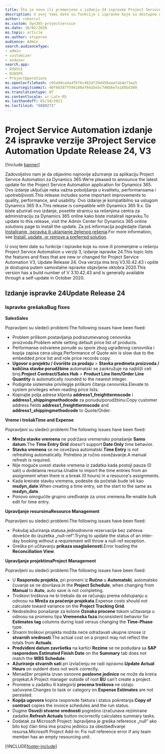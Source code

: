 ```yaml
---
title: Šta je novo ili promenjeno u izdanju 24 ispravke Project Service Automation verzije 3
description: U ovoj temi date su funkcije i ispravke koje su dostupne u izdanju 24 ispravke za Project Service Automation verzije 3.
author: ruhercul
ms.custom: dyn365-projectservice
ms.date: 10/02/2020
ms.topic: article
ms.author: stsporen
audience: Admin
search.audienceType:
- admin
- customizer
- enduser
search.app:
- D365CE
- D365PS
- ProjectOperations
ms.openlocfilehash: c95a9dcada4fbf6c462df29d450aaafab4e73aa5
ms.sourcegitcommit: 40f68387f594180af64a5e5c748b6efa188bd300
ms.translationtype: HT
ms.contentlocale: sr-Latn-RS
ms.lasthandoff: 05/10/2021
ms.locfileid: "6000273"
---
```

# <a name="project-service-automation-update-release-24-v3"></a><span data-ttu-id="7791f-103">Project Service Automation izdanje 24 ispravke verzije 3</span><span class="sxs-lookup"><span data-stu-id="7791f-103">Project Service Automation Update Release 24, V3</span></span>

[!include [banner](../includes/psa-now-project-operations.md)]

<span data-ttu-id="7791f-104">Zadovoljstvo nam je da objavimo najnovije ažuriranje za aplikaciju Project Service Automation za Dynamics 365.</span><span class="sxs-lookup"><span data-stu-id="7791f-104">We’re pleased to announce the latest update for the Project Service Automation application for Dynamics 365.</span></span> <span data-ttu-id="7791f-105">Ovo izdanje uključuje neka važna poboljšanja u kvalitetu, performansama i upotrebljivosti.</span><span class="sxs-lookup"><span data-stu-id="7791f-105">This release includes some important improvements to quality, performance, and usability.</span></span> <span data-ttu-id="7791f-106">Ovo izdanje je kompatibilno sa uslugom Dynamics 365 9.x.</span><span class="sxs-lookup"><span data-stu-id="7791f-106">This release is compatible with Dynamics 365 9.x.</span></span> <span data-ttu-id="7791f-107">Da biste ažurirali ovo izdanje, posetite stranicu sa rešenjima centra za administraciju za Dynamics 365 online kako biste instalirali ispravku.</span><span class="sxs-lookup"><span data-stu-id="7791f-107">To update to this release, visit the Admin Center for Dynamics 365 online solutions page to install the update.</span></span> <span data-ttu-id="7791f-108">Za još informacija pogledajte članak [Instaliranje, ispravka ili uklanjanje željenog rešenja](/power-platform/admin/install-remove-preferred-solution).</span><span class="sxs-lookup"><span data-stu-id="7791f-108">For more information, see [Install, update, or remove a preferred solution](/power-platform/admin/install-remove-preferred-solution).</span></span>

<span data-ttu-id="7791f-109">U ovoj temi date su funkcije i ispravke koje su nove ili promenjene u rešenju Project Service Automation u verziji 3, izdanje ispravke 24.</span><span class="sxs-lookup"><span data-stu-id="7791f-109">This topic lists the features and fixes that are new or changed for Project Service Automation V3, Update Release 24.</span></span> <span data-ttu-id="7791f-110">Ova verzija ima broj V3.10.42.43 i opšte je dostupna putem samostalne ispravke objavljene oktobra 2020.</span><span class="sxs-lookup"><span data-stu-id="7791f-110">This version has a build number of V 3.10.42.43 and is generally available through a self-update in October 2020.</span></span>

## <a name="update-release-24"></a><span data-ttu-id="7791f-111">Izdanje ispravke 24</span><span class="sxs-lookup"><span data-stu-id="7791f-111">Update Release 24</span></span>

### <a name="bug-fixes"></a><span data-ttu-id="7791f-112">Ispravke grešaka</span><span class="sxs-lookup"><span data-stu-id="7791f-112">Bug fixes</span></span>

<span data-ttu-id="7791f-113">**Sales**</span><span class="sxs-lookup"><span data-stu-id="7791f-113">**Sales**</span></span>

<span data-ttu-id="7791f-114">Popravljeni su sledeći problemi:</span><span class="sxs-lookup"><span data-stu-id="7791f-114">The following issues have been fixed:</span></span>

- <span data-ttu-id="7791f-115">Problem prilikom postavljanja podrazumevanog cenovnika proizvoda.</span><span class="sxs-lookup"><span data-stu-id="7791f-115">Problem while setting default price list of products.</span></span>
- <span data-ttu-id="7791f-116">Performanse ostvarene ponude su spore zbog ugrađenog cenovnika i kopija zapisa cena uloga.</span><span class="sxs-lookup"><span data-stu-id="7791f-116">Performance of Quote win is slow due to the embedded price list and role price records copy.</span></span>
- <span data-ttu-id="7791f-117">**Ugovor o projektu / čvorište za prodaju** > **Stavka predmeta proizvoda / količina stavke porudžbine** automatski se zaokružuje na najbliži celi broj.</span><span class="sxs-lookup"><span data-stu-id="7791f-117">**Project Contract/Sales Hub** > **Product Line Item/Order Line Quantity** is automatically rounded to the nearest integer.</span></span>
- <span data-ttu-id="7791f-118">Podignite sistemske privilegije prilikom čitanja cenovnika.</span><span class="sxs-lookup"><span data-stu-id="7791f-118">Elevate to system privileges when reading price lists.</span></span>
- <span data-ttu-id="7791f-119">Kopirajte polja adrese klijenta **address1_freighttermscode** i **address1_shippingmethodcode** za ponudu/porudžbinu.</span><span class="sxs-lookup"><span data-stu-id="7791f-119">Copy customer address fields **address1_freighttermscode** and **address1_shippingmethodcode** to Quote/Order.</span></span> 


<span data-ttu-id="7791f-120">**Vreme i trošak**</span><span class="sxs-lookup"><span data-stu-id="7791f-120">**Time and Expense**</span></span>

<span data-ttu-id="7791f-121">Popravljeni su sledeći problemi:</span><span class="sxs-lookup"><span data-stu-id="7791f-121">The following issues have been fixed:</span></span>

- <span data-ttu-id="7791f-122">**Mreža stavke vremena** ne podržava vremensko ponašanje **Samo datum**.</span><span class="sxs-lookup"><span data-stu-id="7791f-122">The **Time Entry Grid** doesn't support **Date Only** time behavior.</span></span>
- <span data-ttu-id="7791f-123">**Stavka vremena** se ne osvežava automatski.</span><span class="sxs-lookup"><span data-stu-id="7791f-123">**Time Entry** is not refreshing automatically.</span></span> <span data-ttu-id="7791f-124">Potrebno je ručno osvežavanje.</span><span class="sxs-lookup"><span data-stu-id="7791f-124">A manual refresh is required.</span></span>
- <span data-ttu-id="7791f-125">Nije moguće uvesti stavke vremena iz zadatka kada postoji pauza (0 sati) u dodelama resursa.</span><span class="sxs-lookup"><span data-stu-id="7791f-125">Unable to import the time entries from an assignment when there is a break (0 hours) in a resource's assignments.</span></span>
- <span data-ttu-id="7791f-126">Kada kreirate stavku vremena, podesite da početak bude isti kao **msdyn_date**.</span><span class="sxs-lookup"><span data-stu-id="7791f-126">When creating a time entry, set the start to the same as **msdyn_date**.</span></span>
- <span data-ttu-id="7791f-127">Ponovo omogućite grupno uređivanje za unos vremena.</span><span class="sxs-lookup"><span data-stu-id="7791f-127">Re-enable bulk edit for time entry.</span></span>

<span data-ttu-id="7791f-128">**Upravljanje resursima**</span><span class="sxs-lookup"><span data-stu-id="7791f-128">**Resource Management**</span></span>

<span data-ttu-id="7791f-129">Popravljeni su sledeći problemi:</span><span class="sxs-lookup"><span data-stu-id="7791f-129">The following issues have been fixed:</span></span>

- <span data-ttu-id="7791f-130">Pokušaj ažuriranja statusa jednodnevne rezervacije bez zahteva dovešće do izuzetka „null-ref“.</span><span class="sxs-lookup"><span data-stu-id="7791f-130">Trying to update the status of an inter-day booking without a requirement will throw a null-ref exception.</span></span>
- <span data-ttu-id="7791f-131">Greška pri učitavanju **prikaza usaglašenosti**.</span><span class="sxs-lookup"><span data-stu-id="7791f-131">Error loading the **Reconciliation View**.</span></span>


<span data-ttu-id="7791f-132">**Upravljanje projektima**</span><span class="sxs-lookup"><span data-stu-id="7791f-132">**Project Management**</span></span>

<span data-ttu-id="7791f-133">Popravljeni su sledeći problemi:</span><span class="sxs-lookup"><span data-stu-id="7791f-133">The following issues have been fixed:</span></span>

- <span data-ttu-id="7791f-134">U **Rasporedu projekta**, pri promeni iz **Ručno** u **Automatski**, automatsko čuvanje se ne dovršava.</span><span class="sxs-lookup"><span data-stu-id="7791f-134">In the **Project Schedule**, when changing from **Manual** to **Auto**, auto save is not completing.</span></span>
- <span data-ttu-id="7791f-135">Troškovi troškova ne bi trebalo da se računaju prema odstupanju u odnosu na **Mreža za praćenje projekata**.</span><span class="sxs-lookup"><span data-stu-id="7791f-135">Expense costs should not calculate toward variance on the **Project Tracking Grid**.</span></span>
- <span data-ttu-id="7791f-136">Nedosledno ponašanje za kolone **Oznaka procene** tokom učitavanja u odnosu na promenu tipa **Vremenska faza**.</span><span class="sxs-lookup"><span data-stu-id="7791f-136">Inconsistent behavior for **Estimates tag** columns during load versus changing the **Time-Phase** type.</span></span>
- <span data-ttu-id="7791f-137">Stvarni troškovi projekta možda neće odražavati ukupne iznose iz **stvarnih vrednosti**.</span><span class="sxs-lookup"><span data-stu-id="7791f-137">The actual cost on a project may not reflect the totals from **Actuals**.</span></span>
- <span data-ttu-id="7791f-138">**Predviđeni datum završetka** na kartici **Rezime** se ne podudara sa **SAP rasporedom**.</span><span class="sxs-lookup"><span data-stu-id="7791f-138">**Estimated Finish Date** on the **Summary** tab does not match the **WBS Schedule**.</span></span>
- <span data-ttu-id="7791f-139">**Ažuriranje stvarnih sati** pri izvlačenju ne radi ispravno.</span><span class="sxs-lookup"><span data-stu-id="7791f-139">**Update Actual Hours** on outdent does not work correctly.</span></span>
- <span data-ttu-id="7791f-140">Menadžer projekta izvan osnovne **poslovne jedinice** ne može da kreira projekat.</span><span class="sxs-lookup"><span data-stu-id="7791f-140">A Project manager outside of root **BU** can't create a project.</span></span>
- <span data-ttu-id="7791f-141">Promene u zadatku ili kategoriji **procena troškova** ne ostaju sačuvane.</span><span class="sxs-lookup"><span data-stu-id="7791f-141">Changes to task or category on **Expense Estimates** are not persisted.</span></span>
- <span data-ttu-id="7791f-142">**Kopija ugovora** kopira rasporede faktura i status pokretanja.</span><span class="sxs-lookup"><span data-stu-id="7791f-142">**Copy of contract** copies the invoice schedules and the run status.</span></span>
- <span data-ttu-id="7791f-143">Dugme **Osveži stvarne vrednosti** pogrešno izračunava rezimirane zadatke.</span><span class="sxs-lookup"><span data-stu-id="7791f-143">**Refresh Actuals** button incorrectly calculates summary tasks.</span></span>
- <span data-ttu-id="7791f-144">Dodatak za Microsoft Project: Ispravljena je greška reference „null“ ako bilo koji član tima ima praznu jedinicu za obezbeđivanje resursa.</span><span class="sxs-lookup"><span data-stu-id="7791f-144">Microsoft Project Add-in: Fix null reference error if any team member has an empty resourcing unit.</span></span>



[!INCLUDE[footer-include](../includes/footer-banner.md)]